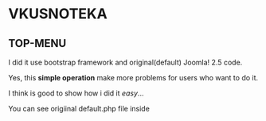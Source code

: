 # VKUSNOTEKA 
## TOP-MENU

I did it use bootstrap framework and original(default) Joomla! 2.5 code.

Yes, this **simple operation** make more problems for users who want to do it.

I think is good to show how i did it *easy*... 

You can see origiinal default.php file inside

